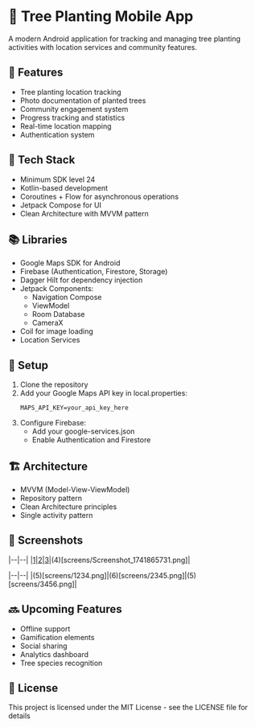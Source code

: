 # 🌳 Tree Planting Mobile App

A modern Android application for tracking and managing tree planting activities with location services and community features.

## 🎯 Features
- Tree planting location tracking
- Photo documentation of planted trees
- Community engagement system
- Progress tracking and statistics
- Real-time location mapping
- Authentication system

## 🧰 Tech Stack
- Minimum SDK level 24
- Kotlin-based development
- Coroutines + Flow for asynchronous operations
- Jetpack Compose for UI
- Clean Architecture with MVVM pattern

## 📚 Libraries
- Google Maps SDK for Android
- Firebase (Authentication, Firestore, Storage)
- Dagger Hilt for dependency injection
- Jetpack Components:
  - Navigation Compose
  - ViewModel
  - Room Database
  - CameraX
- Coil for image loading
- Location Services

## 🔐 Setup
1. Clone the repository
2. Add your Google Maps API key in local.properties:
   ```
   MAPS_API_KEY=your_api_key_here
   ```
3. Configure Firebase:
   - Add your google-services.json
   - Enable Authentication and Firestore

## 🏗️ Architecture
- MVVM (Model-View-ViewModel)
- Repository pattern
- Clean Architecture principles
- Single activity pattern

## 📱 Screenshots
|--|--|
|[1](screens/Screenshot_1741865721.png)|[2](screens/Screenshot_1741865723.png)|[3](screens/Screenshot_1741865724.png)|(4)[screens/Screenshot_1741865731.png]|

|--|--|
|(5)[screens/1234.png]|(6)[screens/2345.png]|(5)[screens/3456.png]|

## 🔜 Upcoming Features
- Offline support
- Gamification elements
- Social sharing
- Analytics dashboard
- Tree species recognition

## 📄 License
This project is licensed under the MIT License - see the LICENSE file for details